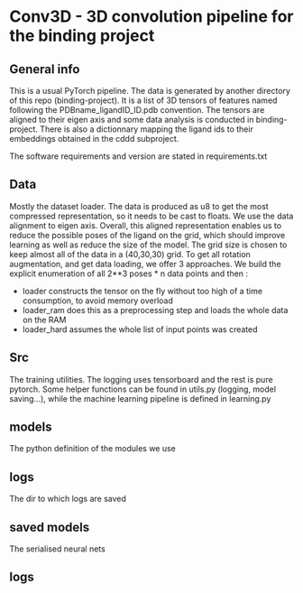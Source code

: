 # Conv3D - 3D convolution pipeline for the binding project

## General info
This is a usual PyTorch pipeline. The data is generated by another 
directory of this repo (binding-project). It is a list of 3D tensors
of features named following the PDBname_ligandID_ID.pdb convention.
The tensors are aligned to their eigen axis and some data analysis is conducted
in binding-project. 
There is also a dictionnary mapping the ligand ids to their embeddings
obtained in the cddd subproject.

The software requirements and version are stated in requirements.txt

## Data
Mostly the dataset loader. The data is produced as u8 to get the most 
compressed representation, so it needs to be cast to floats.
We use the data alignment to eigen axis. Overall, this aligned 
representation enables us to reduce the possible poses of the ligand 
on the grid, which should improve learning as well as reduce the size
of the model. The grid size is chosen to keep almost all of the data
in a (40,30,30) grid. To get all rotation augmentation, and get data loading, 
we offer 3 approaches. We build the explicit enumeration of all 2**3 poses * n 
data points and then :
- loader constructs the tensor on the fly without too high of a time consumption,
to avoid memory overload
- loader_ram does this as a preprocessing step and loads the whole data on the RAM
- loader_hard assumes the whole list of input points was created

## Src
The training utilities. The logging uses tensorboard and the rest is pure pytorch.
Some helper functions can be found in utils.py (logging, model saving...), while the
machine learning pipeline is defined in learning.py

## models
The python definition of the modules we use

## logs
The dir to which logs are saved

## saved models
The serialised neural nets


## logs